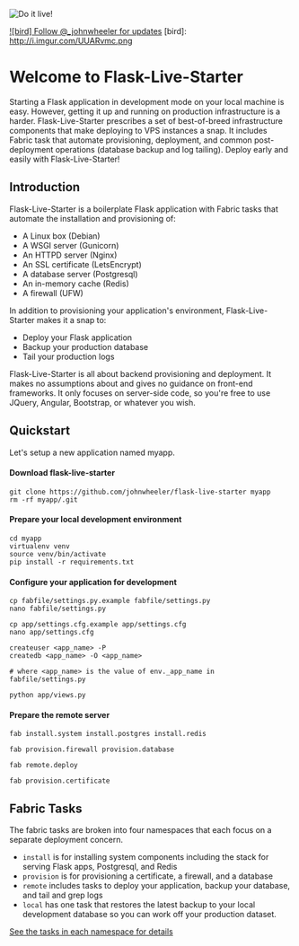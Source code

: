 ![Do it live!](http://i.imgur.com/MgdS9jJ.jpg)

[![bird] Follow @_johnwheeler for updates](https://twitter.com/_johnwheeler)
[bird]: http://i.imgur.com/UUARvmc.png

# Welcome to Flask-Live-Starter

Starting a Flask application in development mode on your local machine is easy. However, getting it up and running on production infrastructure is a harder. Flask-Live-Starter prescribes a set of best-of-breed infrastructure components that make deploying to VPS instances a snap. It includes Fabric task that automate provisioning, deployment, and common post-deployment operations (database backup and log tailing). Deploy early and easily with Flask-Live-Starter!

## Introduction

Flask-Live-Starter is a boilerplate Flask application with Fabric tasks that automate the installation and provisioning of:

* A Linux box (Debian)
* A WSGI server (Gunicorn)
* An HTTPD server (Nginx)
* An SSL certificate (LetsEncrypt)
* A database server (Postgresql)
* An in-memory cache (Redis)
* A firewall (UFW)

In addition to provisioning your application's environment, Flask-Live-Starter makes it a snap to:

* Deploy your Flask application
* Backup your production database
* Tail your production logs

Flask-Live-Starter is all about backend provisioning and deployment. It makes no assumptions about and gives no guidance on front-end frameworks. It only focuses on server-side code, so you're free to use JQuery, Angular, Bootstrap, or whatever you wish.

## Quickstart

Let's setup a new application named myapp.

#### Download flask-live-starter

```
git clone https://github.com/johnwheeler/flask-live-starter myapp
rm -rf myapp/.git
```

#### Prepare your local development environment

```
cd myapp
virtualenv venv
source venv/bin/activate
pip install -r requirements.txt
```

#### Configure your application for development

```
cp fabfile/settings.py.example fabfile/settings.py
nano fabfile/settings.py

cp app/settings.cfg.example app/settings.cfg
nano app/settings.cfg

createuser <app_name> -P
createdb <app_name> -O <app_name>

# where <app_name> is the value of env._app_name in fabfile/settings.py

python app/views.py
```

#### Prepare the remote server

```
fab install.system install.postgres install.redis

fab provision.firewall provision.database

fab remote.deploy

fab provision.certificate
```

## Fabric Tasks

The fabric tasks are broken into four namespaces that each focus on a separate
deployment concern.

* `install` is for installing system components including the stack for serving Flask apps, Postgresql, and Redis
* `provision` is for provisioning a certificate, a firewall, and a database
* `remote` includes tasks to deploy your application, backup your database, and tail and grep logs
* `local` has one task that restores the latest backup to your local development database so you can work off your production dataset.

[See the tasks in each namespace for details](https://github.com/johnwheeler/flask-live-starter/tree/master/fabfile)

<!--

#### `install`

Placeholder

#### `provision`

Placeholder

#### `remote`

Placeholder

#### `local`

Placeholder

## Technology selection

Placeholder

#### Debian

Placeholder

#### Flask

Placeholder

#### Gunicorn

Placeholder

#### Nginx

Placeholder

#### Postgresql

Placeholder

#### Redis

Placeholder
-->
